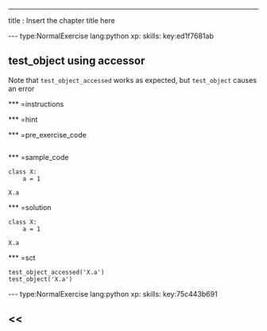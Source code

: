 ---
title       : Insert the chapter title here

--- type:NormalExercise lang:python xp: skills: key:ed1f7681ab
## test_object using accessor

Note that `test_object_accessed` works as expected, but `test_object` causes an error

*** =instructions

*** =hint

*** =pre_exercise_code
```{python}

```

*** =sample_code
```{python}
class X:
    a = 1
    
X.a
```

*** =solution
```{python}
class X:
    a = 1
    
X.a
```

*** =sct
```{python}
test_object_accessed('X.a')
test_object('X.a')
```

--- type:NormalExercise lang:python xp: skills: key:75c443b691
## <<<TITLE>>> 


*** =instructions

*** =hint

*** =pre_exercise_code
```{python}

```

*** =sample_code

```{python}
for ii in range(2): ii + 1
```

*** =solution

```{python}
for ii in range(2): ii
```

*** =sct

```{python}
test_for_loop(body=test_expression_result(incorrect_msg='wrong'))
```

description : Insert the chapter description here